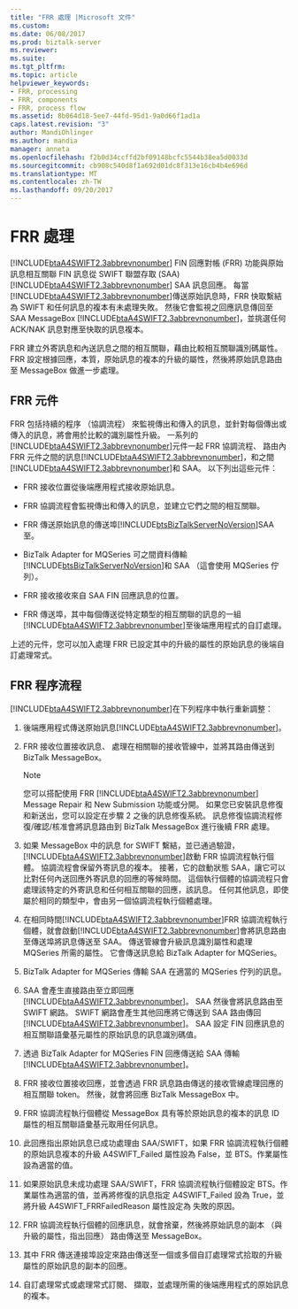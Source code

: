 ```yaml
---
title: "FRR 處理 |Microsoft 文件"
ms.custom: 
ms.date: 06/08/2017
ms.prod: biztalk-server
ms.reviewer: 
ms.suite: 
ms.tgt_pltfrm: 
ms.topic: article
helpviewer_keywords:
- FRR, processing
- FRR, components
- FRR, process flow
ms.assetid: 8b064d18-5ee7-44fd-95d1-9a0d66f1ad1a
caps.latest.revision: "3"
author: MandiOhlinger
ms.author: mandia
manager: anneta
ms.openlocfilehash: f2b0d34ccffd2bf09148bcfc5544b38ea5d0033d
ms.sourcegitcommit: cb908c540d8f1a692d01dc8f313e16cb4b4e696d
ms.translationtype: MT
ms.contentlocale: zh-TW
ms.lasthandoff: 09/20/2017
---
```

# <a name="frr-processing"></a>FRR 處理
[!INCLUDE[btaA4SWIFT2.3abbrevnonumber](../../includes/btaa4swift2-3abbrevnonumber-md.md)] FIN 回應對帳 (FRR) 功能與原始訊息相互關聯 FIN 訊息從 SWIFT 聯盟存取 (SAA) [!INCLUDE[btaA4SWIFT2.3abbrevnonumber](../../includes/btaa4swift2-3abbrevnonumber-md.md)] SAA 訊息回應。 每當[!INCLUDE[btaA4SWIFT2.3abbrevnonumber](../../includes/btaa4swift2-3abbrevnonumber-md.md)]傳送原始訊息時，FRR 快取繫結為 SWIFT 和任何訊息的複本有未處理失敗。 然後它會監視之回應訊息傳回至 SAA MessageBox [!INCLUDE[btaA4SWIFT2.3abbrevnonumber](../../includes/btaa4swift2-3abbrevnonumber-md.md)]，並挑選任何 ACK/NAK 訊息對應至快取的訊息複本。  
  
 FRR 建立外寄訊息和內送訊息之間的相互關聯，藉由比較相互關聯識別碼屬性。 FRR 設定根據回應，本質，原始訊息的複本的升級的屬性，然後將原始訊息路由至 MessageBox 做進一步處理。  
  
## <a name="frr-components"></a>FRR 元件  
 FRR 包括持續的程序 （協調流程） 來監視傳出和傳入的訊息，並針對每個傳出或傳入的訊息，將會用於比較的識別屬性升級。 一系列的[!INCLUDE[btaA4SWIFT2.3abbrevnonumber](../../includes/btaa4swift2-3abbrevnonumber-md.md)]元件一起 FRR 協調流程、 路由內 FRR 元件之間的訊息[!INCLUDE[btaA4SWIFT2.3abbrevnonumber](../../includes/btaa4swift2-3abbrevnonumber-md.md)]，和之間[!INCLUDE[btaA4SWIFT2.3abbrevnonumber](../../includes/btaa4swift2-3abbrevnonumber-md.md)]和 SAA。 以下列出這些元件：  
  
-   FRR 接收位置從後端應用程式接收原始訊息。  
  
-   FRR 協調流程會監視傳出和傳入的訊息，並建立它們之間的相互關聯。  
  
-   FRR 傳送原始訊息的傳送埠[!INCLUDE[btsBizTalkServerNoVersion](../../includes/btsbiztalkservernoversion-md.md)]SAA 至。  
  
-   BizTalk Adapter for MQSeries 可之間資料傳輸[!INCLUDE[btsBizTalkServerNoVersion](../../includes/btsbiztalkservernoversion-md.md)]和 SAA （這會使用 MQSeries 佇列）。  
  
-   FRR 接收接收來自 SAA FIN 回應訊息的位置。  
  
-   FRR 傳送埠，其中每個傳送從特定類型的相互關聯的訊息的一組[!INCLUDE[btaA4SWIFT2.3abbrevnonumber](../../includes/btaa4swift2-3abbrevnonumber-md.md)]至後端應用程式的自訂處理。  
  
 上述的元件，您可以加入處理 FRR 已設定其中的升級的屬性的原始訊息的後端自訂處理常式。  
  
## <a name="frr-process-flow"></a>FRR 程序流程  
 [!INCLUDE[btaA4SWIFT2.3abbrevnonumber](../../includes/btaa4swift2-3abbrevnonumber-md.md)]在下列程序中執行重新調整：  
  
1.  後端應用程式傳送原始訊息[!INCLUDE[btaA4SWIFT2.3abbrevnonumber](../../includes/btaa4swift2-3abbrevnonumber-md.md)]。  
  
2.  FRR 接收位置接收訊息、 處理在相關聯的接收管線中，並將其路由傳送到 BizTalk MessageBox。  
  
    > [!NOTE]
    >  您可以搭配使用 FRR [!INCLUDE[btaA4SWIFT2.3abbrevnonumber](../../includes/btaa4swift2-3abbrevnonumber-md.md)] Message Repair 和 New Submission 功能或分開。 如果您已安裝訊息修復和新送出，您可以設定在步驟 2 之後的訊息修復系統。 訊息修復協調流程修復/確認/核准會將訊息路由到 BizTalk MessageBox 進行後續 FRR 處理。  
  
3.  如果 MessageBox 中的訊息 for SWIFT 繫結，並已通過驗證，[!INCLUDE[btaA4SWIFT2.3abbrevnonumber](../../includes/btaa4swift2-3abbrevnonumber-md.md)]啟動 FRR 協調流程執行個體。 協調流程會保留外寄訊息的複本。 接著，它的啟動狀態 SAA，讓它可以比對任何內送回應外寄訊息的回應的等候時間。 這個執行個體的協調流程只會處理該特定的外寄訊息和任何相互關聯的回應，該訊息。 任何其他訊息，即使屬於相同的類型中，會由另一個協調流程執行個體處理。  
  
4.  在相同時間[!INCLUDE[btaA4SWIFT2.3abbrevnonumber](../../includes/btaa4swift2-3abbrevnonumber-md.md)]FRR 協調流程執行個體，就會啟動[!INCLUDE[btaA4SWIFT2.3abbrevnonumber](../../includes/btaa4swift2-3abbrevnonumber-md.md)]會將訊息路由至傳送埠將訊息傳送至 SAA。 傳送管線會升級訊息識別屬性和處理 MQSeries 所需的屬性。 它會傳送訊息給 BizTalk Adapter for MQSeries。  
  
5.  BizTalk Adapter for MQSeries 傳輸 SAA 在適當的 MQSeries 佇列的訊息。  
  
6.  SAA 會產生直接路由至立即回應[!INCLUDE[btaA4SWIFT2.3abbrevnonumber](../../includes/btaa4swift2-3abbrevnonumber-md.md)]。 SAA 然後會將訊息路由至 SWIFT 網路。 SWIFT 網路會產生其他回應將它傳送到 SAA 路由傳回[!INCLUDE[btaA4SWIFT2.3abbrevnonumber](../../includes/btaa4swift2-3abbrevnonumber-md.md)]。 SAA 設定 FIN 回應訊息的相互關聯語彙基元屬性的原始訊息的訊息識別碼值。  
  
7.  透過 BizTalk Adapter for MQSeries FIN 回應傳送給 SAA 傳輸[!INCLUDE[btaA4SWIFT2.3abbrevnonumber](../../includes/btaa4swift2-3abbrevnonumber-md.md)]。  
  
8.  FRR 接收位置接收回應，並會透過 FRR 訊息路由傳送的接收管線處理回應的相互關聯 token。 然後，就會將回應 BizTalk MessageBox 中。  
  
9. FRR 協調流程執行個體從 MessageBox 具有等於原始訊息的複本的訊息 ID 屬性的相互關聯語彙基元取用任何訊息。  
  
10. 此回應指出原始訊息已成功處理由 SAA/SWIFT，如果 FRR 協調流程執行個體的原始訊息複本的升級 A4SWIFT_Failed 屬性設為 False，並 BTS。作業屬性設為適當的值。  
  
11. 如果原始訊息未成功處理 SAA/SWIFT，FRR 協調流程執行個體設定 BTS。作業屬性為適當的值，並再將修復的訊息指定 A4SWIFT_Failed 設為 True，並將升級 A4SWIFT_FRRFailedReason 屬性設定為 失敗的原因。  
  
12. FRR 協調流程執行個體的回應訊息，就會捨棄，然後將原始訊息的副本 （與升級的屬性，指出回應） 路由傳送至 MessageBox。  
  
13. 其中 FRR 傳送連接埠設定來路由傳送至一個或多個自訂處理常式拾取的升級屬性的原始訊息的副本的回應。  
  
14. 自訂處理常式或處理常式訂閱、 擷取，並處理所需的後端應用程式的原始訊息的複本。